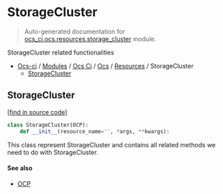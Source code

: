 # StorageCluster

> Auto-generated documentation for [ocs_ci.ocs.resources.storage_cluster](https://github.com/gklein/ocs-ci/blob/master/ocs_ci/ocs/resources/storage_cluster.py) module.

StorageCluster related functionalities

- [Ocs-ci](../../../README.md#ocs-ci) / [Modules](../../../MODULES.md#ocs-ci-modules) / [Ocs Ci](../../index.md#ocs-ci) / [Ocs](../index.md#ocs) / [Resources](index.md#resources) / StorageCluster
    - [StorageCluster](#storagecluster)

## StorageCluster

[[find in source code]](https://github.com/gklein/ocs-ci/blob/master/ocs_ci/ocs/resources/storage_cluster.py#L7)

```python
class StorageCluster(OCP):
    def __init__(resource_name='', *args, **kwargs):
```

This class represent StorageCluster and contains all related
methods we need to do with StorageCluster.

#### See also

- [OCP](../ocp.md#ocp)
